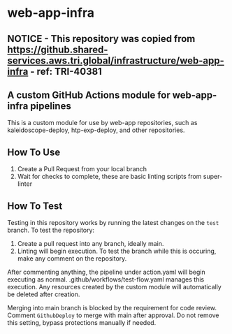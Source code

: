 # web-app-infra

## NOTICE - This repository was copied from <https://github.shared-services.aws.tri.global/infrastructure/web-app-infra> - ref: TRI-40381

## A custom GitHub Actions module for web-app-infra pipelines

This is a custom module for use by web-app repositories, such as kaleidoscope-deploy, htp-exp-deploy, and other repositories.

## How To Use

1. Create a Pull Request from your local branch
2. Wait for checks to complete, these are basic linting scripts from super-linter

## How To Test

Testing in this repository works by running the latest changes on the `test` branch. To test the repository:

1. Create a pull request into any branch, ideally main.
2. Linting will begin execution. To test the branch while this is occuring, make any comment on the repository.

After commenting anything, the pipeline under action.yaml will begin executing as normal.
.github/workflows/test-flow.yaml manages this execution. Any resources created by the custom module will automatically be deleted after creation.

Merging into main branch is blocked by the requirement for code review. Comment `GithubDeploy` to merge with main after approval. Do not remove this setting, bypass protections manually if needed.